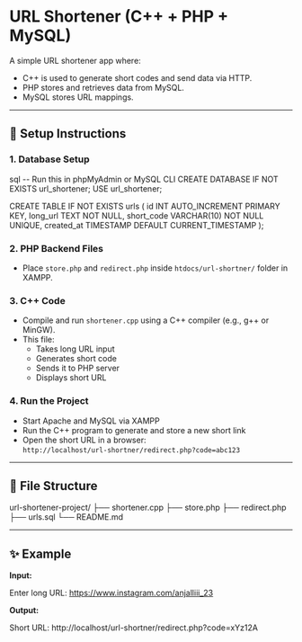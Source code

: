 # URL Shortener (C++ + PHP + MySQL)

A simple URL shortener app where:
- C++ is used to generate short codes and send data via HTTP.
- PHP stores and retrieves data from MySQL.
- MySQL stores URL mappings.

---

## 🔧 Setup Instructions

### 1. Database Setup
sql
-- Run this in phpMyAdmin or MySQL CLI
CREATE DATABASE IF NOT EXISTS url_shortener;
USE url_shortener;

CREATE TABLE IF NOT EXISTS urls (
    id INT AUTO_INCREMENT PRIMARY KEY,
    long_url TEXT NOT NULL,
    short_code VARCHAR(10) NOT NULL UNIQUE,
    created_at TIMESTAMP DEFAULT CURRENT_TIMESTAMP
);


### 2. PHP Backend Files
- Place `store.php` and `redirect.php` inside `htdocs/url-shortner/` folder in XAMPP.

### 3. C++ Code
- Compile and run `shortener.cpp` using a C++ compiler (e.g., g++ or MinGW).
- This file:
  - Takes long URL input
  - Generates short code
  - Sends it to PHP server
  - Displays short URL

### 4. Run the Project
- Start Apache and MySQL via XAMPP
- Run the C++ program to generate and store a new short link
- Open the short URL in a browser:  
  `http://localhost/url-shortner/redirect.php?code=abc123`

---

## 📂 File Structure

url-shortener-project/
├── shortener.cpp
├── store.php
├── redirect.php
├── urls.sql
└── README.md


---

## ✨ Example
**Input:**

Enter long URL: https://www.instagram.com/anjalliii_23

**Output:**

Short URL: http://localhost/url-shortner/redirect.php?code=xYz12A
